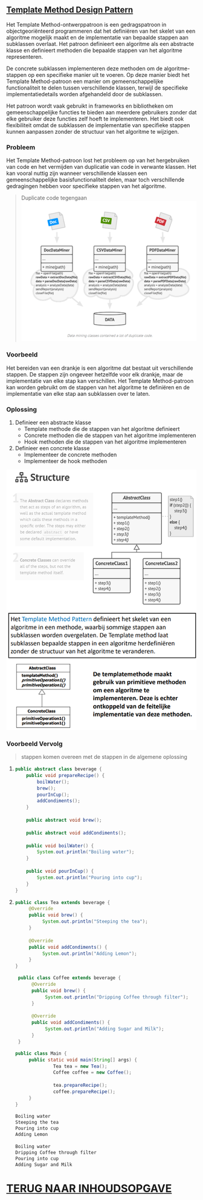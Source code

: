 ## [Template Method Design Pattern](https://www.youtube.com/watch?v=7ocpwK9uesw)

Het Template Method-ontwerppatroon is een gedragspatroon in objectgeoriënteerd programmeren dat het definiëren van het
skelet van een algoritme mogelijk maakt en de implementatie van bepaalde stappen aan subklassen overlaat. Het patroon
definieert een algoritme als een abstracte klasse en definieert methoden die bepaalde stappen van het algoritme
representeren.

De concrete subklassen implementeren deze methoden om de algoritme-stappen op een specifieke manier uit te voeren. Op
deze manier biedt het Template Method-patroon een manier om gemeenschappelijke functionaliteit te delen tussen
verschillende klassen, terwijl de specifieke implementatiedetails worden afgehandeld door de subklassen.

Het patroon wordt vaak gebruikt in frameworks en bibliotheken om gemeenschappelijke functies te bieden aan meerdere
gebruikers zonder dat elke gebruiker deze functies zelf hoeft te implementeren. Het biedt ook flexibiliteit omdat de
subklassen de implementatie van specifieke stappen kunnen aanpassen zonder de structuur van het algoritme te wijzigen.

### Probleem

Het Template Method-patroon lost het probleem op van het hergebruiken van code en het vermijden van duplicatie van code
in verwante klassen. Het kan vooral nuttig zijn wanneer verschillende klassen een gemeenschappelijke
basisfunctionaliteit delen, maar toch verschillende gedragingen hebben voor specifieke stappen van het algoritme.

> Duplicate code tegengaan
![img.png](img.png)

### Voorbeeld

Het bereiden van een drankje is een algoritme dat bestaat uit verschillende stappen. De stappen zijn ongeveer hetzelfde
voor elk drankje, maar de implementatie van elke stap kan verschillen. Het Template Method-patroon kan worden gebruikt
om de stappen van het algoritme te definiëren en de implementatie van elke stap aan subklassen over te laten.

### Oplossing

1. Definieer een abstracte klasse
    - Template methode die de stappen van het algoritme definieert
    - Concrete methoden die de stappen van het algoritme implementeren
    - Hook methoden die de stappen van het algoritme implementeren
2. Definieer een concrete klasse
    - Implementeer de concrete methoden
    - Implementeer de hook methoden

![img_1.png](img_1.png)
![img_2.png](img_2.png)

### Voorbeeld Vervolg

> stappen komen overeen met de stappen in de algemene oplossing

1. ```java
   public abstract class beverage {
       public void prepareRecipe() {
           boilWater();
           brew();
           pourInCup();
           addCondiments();
       }
   
       public abstract void brew();
   
       public abstract void addCondiments();
   
       public void boilWater() {
           System.out.println("Boiling water");
       }
   
       public void pourInCup() {
           System.out.println("Pouring into cup");
       }
   }
   ```
2. ```java
   public class Tea extends beverage {
        @Override
        public void brew() {
             System.out.println("Steeping the tea");
        }
    
        @Override
        public void addCondiments() {
             System.out.println("Adding Lemon");
        }
   }
   ```
   ```java
    public class Coffee extends beverage {
         @Override
         public void brew() {
              System.out.println("Dripping Coffee through filter");
         }
     
         @Override
         public void addCondiments() {
              System.out.println("Adding Sugar and Milk");
         }
    }
    ```

    ```java
    public class Main {
         public static void main(String[] args) {
                  Tea tea = new Tea();
                  Coffee coffee = new Coffee();
         
                  tea.prepareRecipe();
                  coffee.prepareRecipe();
         }
    }
    ```
    ```
    Boiling water
    Steeping the tea
    Pouring into cup
    Adding Lemon
     
    Boiling water
    Dripping Coffee through filter
    Pouring into cup
    Adding Sugar and Milk
    ```

# [TERUG NAAR INHOUDSOPGAVE](../README.md)
